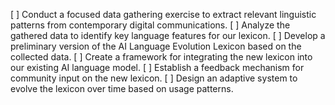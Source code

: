 [ ] Conduct a focused data gathering exercise to extract relevant linguistic patterns from contemporary digital communications.
[ ] Analyze the gathered data to identify key language features for our lexicon.
[ ] Develop a preliminary version of the AI Language Evolution Lexicon based on the collected data.
[ ] Create a framework for integrating the new lexicon into our existing AI language model.
[ ] Establish a feedback mechanism for community input on the new lexicon.
[ ] Design an adaptive system to evolve the lexicon over time based on usage patterns.